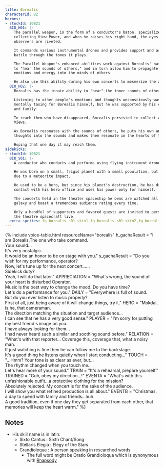 ```yaml
---
title: Borealis
characterId: 82
heroes:
- stockId: 10821
  BIO_H01: |-
    The parallel weapon, in the form of a conductor's baton, specializes in
    collecting View Power, and when he raises his right hand, the eyes of ordinary
    observers are riveted.

    It commands various instrumental drones and provides support and assistance in
    battle through the tones it plays.

    The Parallel Weapon's enhanced abilities work against Borealis' natural ability
    to "hear the sounds of others," and in turn allow him to propagate and activate
    emotions and energy into the minds of others.

    He also use this ability during his own concerts to mesmerize the audience.
  BIO_H02: |-
    Borealis has the innate ability to "hear" the inner sounds of others.

    Listening to other people's emotions and thoughts unconsciously was very
    mentally taxing for Borealis himself, but he was supported by his close friends
    and family.

    To reach them who have disappeared, Borealis persisted to collect a lot of
    Views.

    As Borealis resonates with the sounds of others, he puts his own and others'
    thoughts into the sounds and makes them resonate in the hearts of the listeners.

    Hoping that one day it may reach them.
sidekicks:
- stockId: 10821
  BIO_S01: |-
    A conductor who conducts and performs using flying instrument drones.

    He was born on a small, frigid planet with a small population, but it was lost
    due to a meteorite impact.

    He used to be a hero, but since his planet's destruction, he has dropped all
    contact with his hero office and uses his power only for himself.

    The concerts held in the theater spaceship he owns are watched all over the
    galaxy and boast a tremendous audience rating every time.

    Only a handful of supporters and favored guests are invited to personally attend
    the theatre spacecraft live.
  extra_sprites: fg_borealis_s01_skin1,fg_borealis_s01_skin2,fg_borealis_s01_skin3
---
```


{% include voice-table.html resourceName="borealis"
h_gachaResult = "I am Borealis,The one who take command.<br>Your sound…<br>It's very nostalgic.<br>It would be an honor to be on stage with you."
s_gachaResult = "Do you wish for my performance, operator?<br>Now, let's tune up for the next concert......<br>Sidekick duty?<br>Yeah, I will do that later."
APPRECIATION = "What's wrong, the sound of your heart is disturbed Operator.<br>Music is the best way to change the mood. Do you have time?<br>Let's do a performance for you."
DAILY = "Everywhere is full of sound.<br>But do you ever listen to music properly?<br>First of all, just being aware of it will change things, try it."
HERO = "Mokdai, is he, that cameraman.<br>The direction matching the situation and target audience…<br>I can see that he has a very good sense."
PLAYER = "I'm sorry for putting my best friend's image on you.<br>I have always looking for them…<br>I had never heard such a similar and soothing sound before."
RELATION = "What's with that reporter... Coverage this, coverage that, what a noisy man.<br>If just watching is fine then he can follow me to the backstage.<br>It's a good thing he listens quietly when I start conducting..."
TOUCH = "...Hmm? Your tone is as clear as ever, but...<br>The rhythm changed when you touch me.<br>Let's hear more of your sound."
TRAIN = "It's a rehearsal, prepare yourself."
TRAINED = "Guh, obey my direction…!"
EVENTA = "What's with this unfashionable outfit…a protective clothing for the mission?<br>Absolutely rejected. My concert is for the sake of the audience.<br>I will show you what refined production is all about."
EVENTB = "Christmas, a day to spend with family and friends…huh.<br>A good tradition, even if one day they get separated from each other, that memories will keep the heart warm."
%}

## Notes

- His skill name is in latin:
  - Sixto Cantus : Sixth Chant/Song
  - Stellaris Elegia : Elegy of the Stars
  - Grandioloqua : A person speaking in researched words
    - The full word might be Oratio Grandioloqua which is synonymous with [Rhapsody](https://en.wikipedia.org/wiki/Rhapsody_(music))

